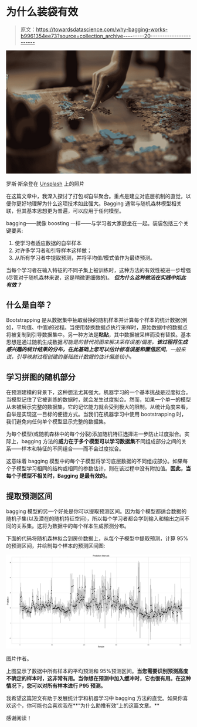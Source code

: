 # 为什么装袋有效

> 原文：<https://towardsdatascience.com/why-bagging-works-b9961354ee73?source=collection_archive---------20----------------------->

![](img/8df4b4d340b0c81155c9ae1152d9ec87.png)

罗斯·斯奈登在 [Unsplash](https://unsplash.com?utm_source=medium&utm_medium=referral) 上的照片

在这篇文章中，我深入探讨了打包*或*自举聚合。重点是建立对底层机制的直觉，以便你更好地理解为什么这项技术如此强大。Bagging 通常与随机森林模型相关联，但其基本思想更为普遍，可以应用于任何模型。

bagging——就像 boosting 一样——与学习者大家庭坐在一起。装袋包括三个关键要素:

1.  使学习者适应数据的自举样本
2.  对许多学习者和引导样本这样做；
3.  从所有学习者中提取预测，并将平均值/模式值作为最终预测。

当每个学习者在输入特征的不同子集上被训练时，这种方法的有效性被进一步增强(尽管对于随机森林来说，这是稍微更细微的)。 ***但为什么这种做法在实践中如此有效？***

## 什么是自举？

Bootstrapping 是从数据集中抽取替换的随机样本并计算每个样本的统计数据(例如，平均值、中值)的过程。当使用替换数据点执行采样时，原始数据中的数据点将被复制到引导数据集中。另一种方法是**粘贴**，其中数据被采样而没有替换。基本思想是通过随机生成数据*可能是的替代视图来解决采样误差/偏差。**该过程将生成感兴趣的统计结果的分布，在此基础上您可以估计标准误差和置信区间**。一般来说，引导映射过程创建的基础统计数据的估计偏差较小。*

## **学习拼图的随机部分**

在预测建模的背景下，这种想法尤其强大。机器学习的一个基本挑战是过度拟合。当模型记住了它被训练的数据时，就会发生过度拟合。然而，如果一个单一的模型从未被展示完整的数据集，它的记忆能力就会受到极大的限制。从统计角度来看，自举是实现这一目标的便捷方式。当我们在机器学习中使用 bootstrapping 时，我们避免向任何单个模型显示完整的数据集。

为每个模型(或随机森林中的每个分裂)添加随机特征选择进一步防止过度拟合。实际上，bagging 方法的**威力在于多个模型可以学习数据集**不同组成部分之间的关系——样本和特征的不同组合——而不会过度拟合。

这意味着 bagging 模型中的每个子模型将学习底层数据的不同组成部分。如果每个子模型学习相同的结构或相同的参数估计，则在该过程中没有附加值。**因此，当每个子模型不相关时，Bagging 是最有效的。**

## 提取预测区间

bagging 模型的另一个好处是你可以提取预测区间。因为每个模型都适合数据的随机子集(以及潜在的随机特征空间)，所以每个学习者都会学到输入和输出之间不同的关系集。这将为数据中的每个样本生成预测分布。

下面的代码将随机森林拟合到房价数据上，从每个子模型中提取预测，计算 95%的预测区间，并绘制每个样本的预测区间图:

![](img/cd6290212538b3feac61d30d3afa987f.png)

图片作者。

上图显示了数据中所有样本的平均预测和 95%预测区间。**当您需要识别预测高度不确定的样本时，这非常有用。当你想在预测中加入缓冲时，它也很有用。在这种情况下，您可以对所有样本进行 P95 预测。**

我希望这篇短文有助于发展统计学和机器学习中 bagging 方法的直觉。如果你喜欢这个，你可能也会喜欢我在**“为什么助推有效”上的这篇文章。**

</gradient-boosting-is-one-of-the-most-effective-ml-techniques-out-there-af6bfd0df342>  

感谢阅读！